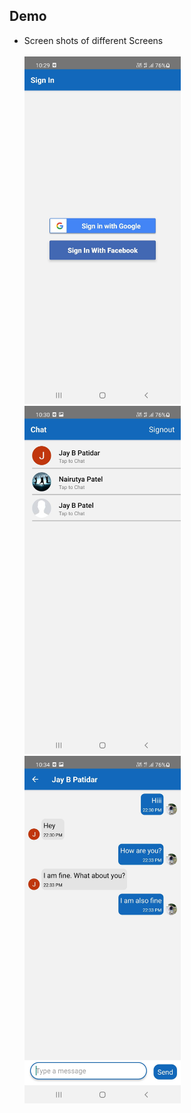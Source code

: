 ## Demo

- Screen shots of different Screens
  </br>
  </br>
  <img src="images/demo/Screen1.jpg" alt="Screen 1" width="250">
  <img src="images/demo/Screen2.jpg" alt="Screen 2" width="250">
  <img src="images/demo/Screen3.jpg" alt="Screen 3" width="250">
